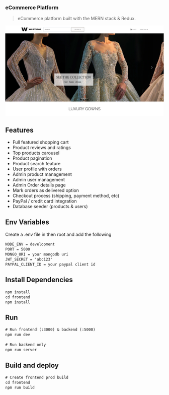 ### eCommerce Platform

> eCommerce platform built with the MERN stack & Redux.

![alt text](/images/screenshot.png)

## Features

- Full featured shopping cart
- Product reviews and ratings
- Top products carousel
- Product pagination
- Product search feature
- User profile with orders
- Admin product management
- Admin user management
- Admin Order details page
- Mark orders as delivered option
- Checkout process (shipping, payment method, etc)
- PayPal / credit card integration
- Database seeder (products & users)

## Env Variables

Create a .env file in then root and add the following

```
NODE_ENV = development
PORT = 5000
MONGO_URI = your mongodb uri
JWT_SECRET = 'abc123'
PAYPAL_CLIENT_ID = your paypal client id
```

## Install Dependencies

```
npm install
cd frontend
npm install
```

## Run

```
# Run frontend (:3000) & backend (:5000)
npm run dev

# Run backend only
npm run server
```

## Build and deploy

```
# Create frontend prod build
cd frontend
npm run build
```
